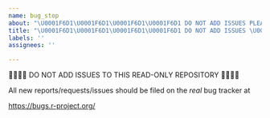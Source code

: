 ```yaml
---
name: bug_stop
about: "\U0001F6D1\U0001F6D1\U0001F6D1\U0001F6D1 DO NOT ADD ISSUES PLEASE \U0001F6D1\U0001F6D1\U0001F6D1\U0001F6D1"
title: "\U0001F6D1\U0001F6D1\U0001F6D1\U0001F6D1 DO NOT ADD ISSUES \U0001F6D1\U0001F6D1\U0001F6D1\U0001F6D1"
labels: ''
assignees: ''

---
```


🛑🛑🛑🛑 DO NOT ADD ISSUES TO THIS READ-ONLY REPOSITORY 🛑🛑🛑🛑

All new reports/requests/issues should be filed on the _real_ bug tracker at

https://bugs.r-project.org/
